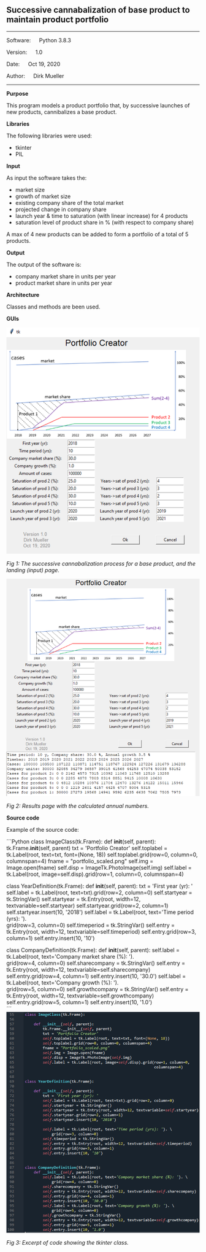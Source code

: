 ## Successive cannabalization of base product to maintain product portfolio
**********************************************
Software:	&emsp;	Python 3.8.3

Version:	&emsp;  1.0

Date: 	&emsp;		Oct 19, 2020

Author:	&emsp;		Dirk Mueller
**********************************************

**Purpose**

This program models a product portfolio that, by successive launches of new products, cannibalizes a base product.


**Libraries**

The following libraries were used:
- tkinter
- PIL


**Input**

As input the software takes the:
  - market size
  - growth of market size
  - existing company share of the total market
  - projected change in company share
  - launch year & time to saturation (with linear increase) for 4 products
  - saturation level of product share in % (with respect to company share)

A max of 4 new products can be added to form a portfolio of a total of 5 products.


**Output**

The output of the software is:
  - company market share in units per year
  - product market share in units per year


**Architecture**

Classes and methods are been used.


**GUIs**

![](https://github.com/DirkMueller8/product_portfolio/blob/master/landing_page.png)

*Fig 1: The successive cannabalization process for a base product, and the landing (input) page.*


![](https://github.com/DirkMueller8/product_portfolio/blob/master/result_page.png)

*Fig 2: Results page with the calculated annual numbers.*


**Source code**

Example of the source code:

´´´Python
class ImageClass(tk.Frame):
    def __init__(self, parent):
        tk.Frame.__init__(self, parent)
        txt = 'Portfolio Creator'
        self.toplabel = tk.Label(root, text=txt, font=(None, 18))
        self.toplabel.grid(row=0, column=0, columnspan=4)
        fname = "portfolio_scaled.png"
        self.img = Image.open(fname)
        self.disp = ImageTk.PhotoImage(self.img)
        self.label = tk.Label(root, image=self.disp).grid(row=1, column=0, columnspan=4)

class YearDefinition(tk.Frame):
    def __init__(self, parent):
        txt = 'First year (yr): '
        self.label = tk.Label(root, text=txt).grid(row=2, column=0)
        self.startyear = tk.StringVar()
        self.startyear = tk.Entry(root, width=12, textvariable=self.startyear)
        self.startyear.grid(row=2, column=1)
        self.startyear.insert(10, '2018')
        self.label = tk.Label(root, text='Time period (yrs): '). \
            grid(row=3, column=0)
        self.timeperiod = tk.StringVar()
        self.entry = tk.Entry(root, width=12, textvariable=self.timeperiod)
        self.entry.grid(row=3, column=1)
        self.entry.insert(10, '10')

class CompanyDefinition(tk.Frame):
    def __init__(self, parent):
        self.label = tk.Label(root, text='Company market share (%): '). \
            grid(row=4, column=0)
        self.sharecompany = tk.StringVar()
        self.entry = tk.Entry(root, width=12, textvariable=self.sharecompany)
        self.entry.grid(row=4, column=1)
        self.entry.insert(10, '30.0')
        self.label = tk.Label(root, text='Company growth (%): '). \
            grid(row=5, column=0)
        self.growthcompany = tk.StringVar()
        self.entry = tk.Entry(root, width=12, textvariable=self.growthcompany)
        self.entry.grid(row=5, column=1)
        self.entry.insert(10, '1.0')  
´´´
![](https://github.com/DirkMueller8/product_portfolio/blob/master/snapshot.png)

*Fig 3: Excerpt of code showing the tkinter class.*
